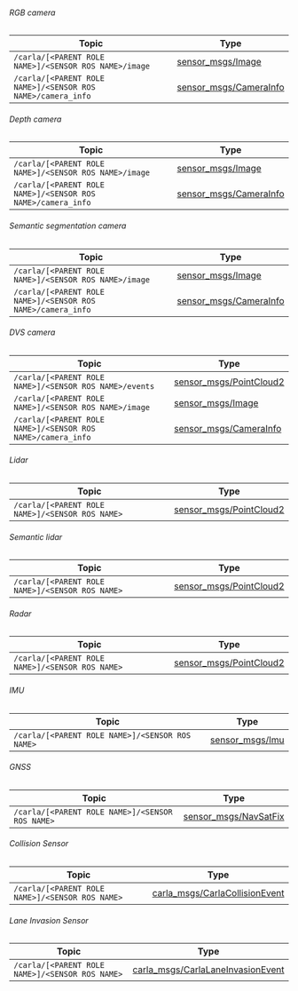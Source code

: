 ###### RGB camera

| Topic | Type |
|-------|------|
| `/carla/[<PARENT ROLE NAME>]/<SENSOR ROS NAME>/image` | [sensor_msgs/Image](https://docs.ros.org/en/api/sensor_msgs/html/msg/Image.html) |
| `/carla/[<PARENT ROLE NAME>]/<SENSOR ROS NAME>/camera_info` | [sensor_msgs/CameraInfo](https://docs.ros.org/en/api/sensor_msgs/html/msg/CameraInfo.html) |

###### Depth camera

| Topic | Type |
|-------|------|
| `/carla/[<PARENT ROLE NAME>]/<SENSOR ROS NAME>/image` | [sensor_msgs/Image](https://docs.ros.org/en/api/sensor_msgs/html/msg/Image.html) |
| `/carla/[<PARENT ROLE NAME>]/<SENSOR ROS NAME>/camera_info` | [sensor_msgs/CameraInfo](https://docs.ros.org/en/api/sensor_msgs/html/msg/CameraInfo.html) |

###### Semantic segmentation camera

| Topic | Type |
|-------|------|
| `/carla/[<PARENT ROLE NAME>]/<SENSOR ROS NAME>/image` | [sensor_msgs/Image](https://docs.ros.org/en/api/sensor_msgs/html/msg/Image.html) |
|  `/carla/[<PARENT ROLE NAME>]/<SENSOR ROS NAME>/camera_info` | [sensor_msgs/CameraInfo](http://docs.ros.org/en/api/sensor_msgs/html/msg/CameraInfo.html) |

###### DVS camera

| Topic | Type |
|-------|------|
| `/carla/[<PARENT ROLE NAME>]/<SENSOR ROS NAME>/events` | [sensor_msgs/PointCloud2](https://docs.ros.org/en/api/sensor_msgs/html/msg/PointCloud2.html) |
| `/carla/[<PARENT ROLE NAME>]/<SENSOR ROS NAME>/image` | [sensor_msgs/Image](https://docs.ros.org/en/api/sensor_msgs/html/msg/Image.html) |
| `/carla/[<PARENT ROLE NAME>]/<SENSOR ROS NAME>/camera_info` | [sensor_msgs/CameraInfo](https://docs.ros.org/en/api/sensor_msgs/html/msg/CameraInfo.html) |

###### Lidar

| Topic | Type |
|-------|------|
| `/carla/[<PARENT ROLE NAME>]/<SENSOR ROS NAME>` | [sensor_msgs/PointCloud2](https://docs.ros.org/en/api/sensor_msgs/html/msg/PointCloud2.html) |

###### Semantic lidar

| Topic | Type |
|-------|------|
| `/carla/[<PARENT ROLE NAME>]/<SENSOR ROS NAME>` | [sensor_msgs/PointCloud2](https://docs.ros.org/en/api/sensor_msgs/html/msg/PointCloud2.html) |

###### Radar

| Topic | Type |
|-------|------|
| `/carla/[<PARENT ROLE NAME>]/<SENSOR ROS NAME>` | [sensor_msgs/PointCloud2](https://docs.ros.org/en/api/sensor_msgs/html/msg/PointCloud2.html) |

###### IMU

| Topic | Type |
|-------|------|
| `/carla/[<PARENT ROLE NAME>]/<SENSOR ROS NAME>` | [sensor_msgs/Imu](https://docs.ros.org/en/api/sensor_msgs/html/msg/Imu.html) |

###### GNSS

| Topic | Type |
|-------|------|
| `/carla/[<PARENT ROLE NAME>]/<SENSOR ROS NAME>` | [sensor_msgs/NavSatFix](https://docs.ros.org/en/api/sensor_msgs/html/msg/NavSatFix.html) |

###### Collision Sensor

| Topic | Type |
|-------|------|
| `/carla/[<PARENT ROLE NAME>]/<SENSOR ROS NAME>` | [carla_msgs/CarlaCollisionEvent](https://github.com/carla-simulator/ros-carla-msgs/blob/master/msg/CarlaCollisionEvent.msg) |

###### Lane Invasion Sensor

| Topic | Type |
|-------|------|
| `/carla/[<PARENT ROLE NAME>]/<SENSOR ROS NAME>` | [carla_msgs/CarlaLaneInvasionEvent](https://github.com/carla-simulator/ros-carla-msgs/blob/master/msg/CarlaLaneInvasionEvent.msg) |


